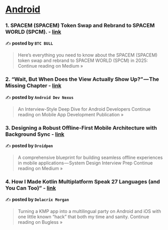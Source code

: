 
<h1><a href=https://medium.com/tag/android/recommended target="_blank" rel="noopener noreferrer">Android</a></h1>
<h3>1. SPACEM (SPACEM) Token Swap and Rebrand to SPACEM WORLD (SPCM). - <a href="https://medium.com/@btcbull67/spacem-spacem-token-swap-and-rebrand-to-spacem-world-spcm-70462288a4ee?source=rss------android-5" target="_blank" rel="noopener noreferrer">link</a></h3>

✍️ **posted by `BTC BULL`**

<blockquote>Here’s everything you need to know about the SPACEM (SPACEM) token swap and rebrand to SPACEM WORLD (SPCM) in 2025:
Continue reading on Medium »</blockquote>

<h3>2. “Wait, But When Does the View Actually Show Up?” — The Missing Chapter - <a href="https://medium.com/mobile-app-development-publication/wait-but-when-does-the-view-actually-show-up-the-missing-chapter-134468a826b3?source=rss------android-5" target="_blank" rel="noopener noreferrer">link</a></h3>

✍️ **posted by `Android Dev Nexus`**

<blockquote>An Interview-Style Deep Dive for Android Developers
Continue reading on Mobile App Development Publication »</blockquote>

<h3>3. Designing a Robust Offline-First Mobile Architecture with Background Sync - <a href="https://medium.com/@mkaomwakuni/designing-a-robust-offline-first-mobile-architecture-with-background-sync-a19f7a66b5c3?source=rss------android-5" target="_blank" rel="noopener noreferrer">link</a></h3>

✍️ **posted by `Droidpen`**

<blockquote>A comprehensive blueprint for building seamless offline experiences in mobile applications — System Design Interview Prep
Continue reading on Medium »</blockquote>

<h3>4. How I Made Kotlin Multiplatform Speak 27 Languages (and You Can Too)” - <a href="https://medium.com/bugless/how-i-made-kotlin-multiplatform-speak-27-languages-and-you-can-too-dd06b92625e9?source=rss------android-5" target="_blank" rel="noopener noreferrer">link</a></h3>

✍️ **posted by `Delacrix Morgan`**

<blockquote>Turning a KMP app into a multilingual party on Android and iOS with one little known “hack” that both my time and sanity.
Continue reading on Bugless »</blockquote>

